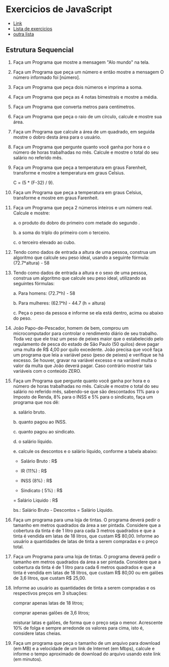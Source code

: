 # Exercicios de JavaScript
- [Link](https://github.com/larismourullo/exercicios)
- [Lista de exercicios](https://wiki.python.org.br/ListaDeExercicios)
- [outra lista](https://www.ime.usp.br/~macmulti/exercicios/)

## Estrutura Sequencial

1. Faça um Programa que mostre a mensagem "Alo mundo" na tela.

2. Faça um Programa que peça um número e então mostre a mensagem O número informado foi [número].

3. Faça um Programa que peça dois números e imprima a soma.

4. Faça um Programa que peça as 4 notas bimestrais e mostre a média.

5. Faça um Programa que converta metros para centímetros.

6. Faça um Programa que peça o raio de um círculo, calcule e mostre sua área.

7. Faça um Programa que calcule a área de um quadrado, em seguida mostre o dobro desta área para o usuário.

8. Faça um Programa que pergunte quanto você ganha por hora e o número de horas trabalhadas no mês. Calcule e mostre o total do seu salário no referido mês.

9. Faça um Programa que peça a temperatura em graus Farenheit, transforme e mostre a temperatura em graus Celsius.

    C = (5 * (F-32) / 9). 

10. Faça um Programa que peça a temperatura em graus Celsius, transforme e mostre em graus Farenheit.

11. Faça um Programa que peça 2 números inteiros e um número real. Calcule e mostre:

    a. o produto do dobro do primeiro com metade do segundo .

    b. a soma do triplo do primeiro com o terceiro.

    c.  o terceiro elevado ao cubo. 

12. Tendo como dados de entrada a altura de uma pessoa, construa um algoritmo que calcule seu peso ideal, usando a seguinte fórmula: (72.7*altura) - 58

13. Tendo como dados de entrada a altura e o sexo de uma pessoa, construa um algoritmo que calcule seu peso ideal, utilizando as seguintes fórmulas:

    a. Para homens: (72.7*h) - 58

    b. Para mulheres: (62.1*h) - 44.7 (h = altura)

    c.  Peça o peso da pessoa e informe se ela está dentro, acima ou abaixo do peso. 

14. João Papo-de-Pescador, homem de bem, comprou um microcomputador para controlar o rendimento diário de seu trabalho. Toda vez que ele traz um peso de peixes maior que o estabelecido pelo regulamento de pesca do estado de São Paulo (50 quilos) deve pagar uma multa de R$ 4,00 por quilo excedente. João precisa que você faça um programa que leia a variável peso (peso de peixes) e verifique se há excesso. Se houver, gravar na variável excesso e na variável multa o valor da multa que João deverá pagar. Caso contrário mostrar tais variáveis com o conteúdo ZERO.
                            
15. Faça um Programa que pergunte quanto você ganha por hora e o número de horas trabalhadas no mês. Calcule e mostre o total do seu salário no referido mês, sabendo-se que são descontados 11% para o Imposto de Renda, 8% para o INSS e 5% para o sindicato, faça um programa que nos dê:

    a. salário bruto.

    b. quanto pagou ao INSS.

    c. quanto pagou ao sindicato.

    d. o salário líquido.

    e.  calcule os descontos e o salário líquido, conforme a tabela abaixo:

    + Salário Bruto : R$
    
    - IR (11%) : R$
    
    - INSS (8%) : R$
    
    - Sindicato ( 5%) : R$
    
    = Salário Liquido : R$

    bs.: Salário Bruto - Descontos = Salário Líquido. 

16. Faça um programa para uma loja de tintas. O programa deverá pedir o tamanho em metros quadrados da área a ser pintada. Considere que a cobertura da tinta é de 1 litro para cada 3 metros quadrados e que a tinta é vendida em latas de 18 litros, que custam R$ 80,00. Informe ao usuário a quantidades de latas de tinta a serem compradas e o preço total.
    
17. Faça um Programa para uma loja de tintas. O programa deverá pedir o tamanho em metros quadrados da área a ser pintada. Considere que a cobertura da tinta é de 1 litro para cada 6 metros quadrados e que a tinta é vendida em latas de 18 litros, que custam R$ 80,00 ou em galões de 3,6 litros, que custam R$ 25,00.

    
18. Informe ao usuário as quantidades de tinta a serem compradas e os respectivos preços em 3 situações:
     
    comprar apenas latas de 18 litros;
    
     comprar apenas galões de 3,6 litros;
     
     misturar latas e galões, de forma que o preço seja o menor. Acrescente 10% de folga e sempre arredonde os valores para cima, isto é, considere latas cheias. 

    
19. Faça um programa que peça o tamanho de um arquivo para download (em MB) e a velocidade de um link de Internet (em Mbps), calcule e informe o tempo aproximado de download do arquivo usando este link (em minutos). 
